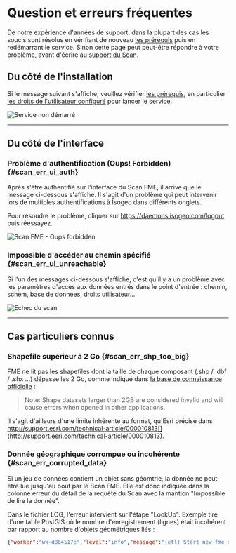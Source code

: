# Question et erreurs fréquentes

De  notre expérience d'années de support, dans la plupart des cas les soucis sont résolus en vérifiant de nouveau [les prérequis](prerequisites.html) puis en redémarrant le service. Sinon cette page peut peut-être répondre à votre problème, avant d'écrire au [support du Scan](support.html).

## Du côté de l'installation

Si le message suivant s'affiche, veuillez vérifier [les prérequis](prerequisites.html), en particulier [les droits de l'utilisateur configuré](prerequisites.html#compte-utilisateur) pour lancer le service.

![Service non démarré](/images/scanFME_install_errors_ServiceDoNotStart.png "Le service n'a pas démarré")

____

## Du côté de l'interface

### Problème d'authentification \(Oups! Forbidden\) {#scan_err_ui_auth}

Après s'être authentifié sur l'interface du Scan FME, il arrive que le message ci-dessous s'affiche. Il s'agit d'un problème qui peut intervenir lors de multiples authentifications à Isogeo dans différents onglets.

Pour résoudre le problème, cliquer sur https://daemons.isogeo.com/logout puis réessayez.

![Scan FME - Oups forbidden](/images/scanFME_error_forbidden.png "Scan FME - Problème d'authentification \(Oups! Forbidden\)")

### Impossible d'accéder au chemin spécifié {#scan_err_ui_unreachable}

Si l'un des messages ci-dessous s'affiche, c'est qu'il y a un problème avec les paramètres d'accès aux données entrés dans le point d'entrée : chemin, schém, base de données, droits utilisateur...

![Echec du scan](/images/scanFME_scan_errors_UnableToAccessEntryPoint.png "Impossible d'accéder au chemin spécifié")

____

## Cas particuliers connus

### Shapefile supérieur à 2 Go {#scan_err_shp_too_big}

FME ne lit pas les shapefiles dont la taille de chaque composant (.shp / .dbf / .shx ...) dépasse les 2 Go, comme indiqué dans [la base de connaissance officielle](https://knowledge.safe.com/articles/772/fme-and-esri-arcgis-troubleshooting-guide.html) :

>  Note: Shape datasets larger than 2GB are considered invalid and will cause errors when opened in other applications.

Il s'agit d'ailleurs d'une limite inhérente au format, qu'Esri précise dans http://support.esri.com/technical-article/000010813[](http://support.esri.com/technical-article/000010813).

### Donnée géographique corrompue ou incohérente {#scan_err_corrupted_data}

Si un jeu de données contient un objet sans géomtrie, la donnée ne peut être lue jusqu'au bout par le Scan FME. Elle est donc indiquée dans la colonne erreur du détail de la requête du Scan avec la mantion "Impossible de lire la donnée".

Dans le fichier LOG, l'erreur intervient sur l'étape "LookUp". Exemple tiré d'une table PostGIS où le nombre d'enregistrement (lignes) était incohérent par rapport au nombre d'objets géométriques liés :

```json
{"worker":"wk-d864517e","level":"info","message":"(etl) Start new fme script from queue with options :  [ 'C:\\\\PROGRA~1\\\\Isogeo\\\\ISOGEO~1\\\\scripts\\\\lookup-postgis.fmw',\n  '--OUTPUT_JSON',\n  'C:\\\\PROGRA~1\\\\Isogeo\\\\ISOGEO~1\\\\tmp\\\\lookup-gC9aIjzL6',\n  '--LOG_FILE',\n  'C:\\\\PROGRA~1\\\\Isogeo\\\\ISOGEO~1\\\\tmp\\\\log-UUOBAvNXz',\n  '--USERNAME',\n  'isogeo',\n  '--PASSWORD',\n  'modepassepasse',\n  '--SOURCE',\n  'bdgeo_prod',\n  '--HOST',\n  '192.168.1.1',\n  '--PORT',\n  5432,\n  '--FEATURE_TYPES',\n  'schema.dataset' ]","timestamp":"2017-12-14T16:14:30.604Z"}
```

